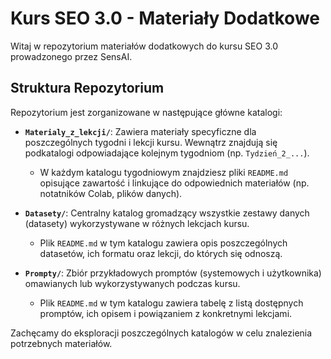 # Kurs SEO 3.0 - Materiały Dodatkowe

Witaj w repozytorium materiałów dodatkowych do kursu SEO 3.0 prowadzonego przez SensAI.

## Struktura Repozytorium

Repozytorium jest zorganizowane w następujące główne katalogi:

*   **`Materialy_z_lekcji/`**: Zawiera materiały specyficzne dla poszczególnych tygodni i lekcji kursu. Wewnątrz znajdują się podkatalogi odpowiadające kolejnym tygodniom (np. `Tydzień_2_...`).
    *   W każdym katalogu tygodniowym znajdziesz pliki `README.md` opisujące zawartość i linkujące do odpowiednich materiałów (np. notatników Colab, plików danych).

*   **`Datasety/`**: Centralny katalog gromadzący wszystkie zestawy danych (datasety) wykorzystywane w różnych lekcjach kursu.
    *   Plik `README.md` w tym katalogu zawiera opis poszczególnych datasetów, ich formatu oraz lekcji, do których się odnoszą.

*   **`Prompty/`**: Zbiór przykładowych promptów (systemowych i użytkownika) omawianych lub wykorzystywanych podczas kursu.
    *   Plik `README.md` w tym katalogu zawiera tabelę z listą dostępnych promptów, ich opisem i powiązaniem z konkretnymi lekcjami.

Zachęcamy do eksploracji poszczególnych katalogów w celu znalezienia potrzebnych materiałów. 